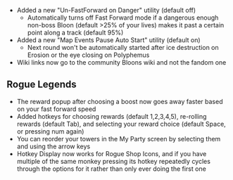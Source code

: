 - Added a new "Un-FastForward on Danger" utility (default off)
  - Automatically turns off Fast Forward mode if a dangerous enough non-boss Bloon (default >25% of your lives) makes it past a certain point along a track (default 95%)
- Added a new "Map Events Pause Auto Start" utility (default on)
  - Next round won't be automatically started after ice destruction on Erosion or the eye closing on Polyphemus
- Wiki links now go to the community Bloons wiki and not the fandom one

## Rogue Legends

- The reward popup after choosing a boost now goes away faster based on your fast forward speed
- Added hotkeys for choosing rewards (default 1,2,3,4,5), re-rolling rewards (default Tab), and selecting your reward choice (default Space, or pressing num again)
- You can reorder your towers in the My Party screen by selecting them and using the arrow keys
- Hotkey Display now works for Rogue Shop Icons, and if you have multiple of the same monkey pressing its hotkey repeatedly cycles through the options for it rather than only ever doing the first one
